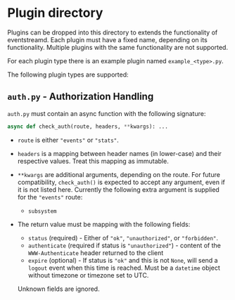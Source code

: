# Plugin directory

Plugins can be dropped into this directory to extends the functionality
of eventstreamd. Each plugin must have a fixed name, depending on
its functionality. Multiple plugins with the same functionality
are not supported.

For each plugin type there is an example plugin named `example_<type>.py`.

The following plugin types are supported:

## `auth.py` - Authorization Handling

`auth.py` must contain an async function with the following signature:

```python
async def check_auth(route, headers, **kwargs): ...
```

* `route` is either `"events"` or `"stats"`.
* `headers` is a mapping between header names (in lower-case) and
  their respective values. Treat this mapping as immutable.
* `**kwargs` are additional arguments, depending on the route.
  For future compatibility, `check_auth()` is expected to accept
  any argument, even if it is not listed here. Currently the following
  extra argument is supplied for the `"events"` route:
    * `subsystem`
* The return value must be mapping with the following fields:
    * `status` (required) - Either of `"ok"`, `"unauthorized"`, or `"forbidden"`.
    * `authenticate` (required if status is `"unauthorized"`) - content
      of the `WWW-Authenticate` header returned to the client
    * `expire` (optional) - If status is `"ok"` and this is not `None`,
      will send a `logout` event when this time is reached. Must be
      a `datetime` object without timezone or timezone set to UTC.

  Unknown fields are ignored.
